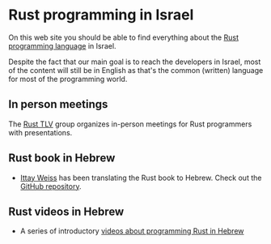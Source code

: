 # Rust programming in Israel

On this web site you should be able to find everything about the [Rust programming language](https://www.rust-lang.org/) in Israel.

Despite the fact that our main goal is to reach the developers in Israel, most of the content will still be in English
as that's the common (written) language for most of the programming world.

## In person meetings

The [Rust TLV](https://www.meetup.com/rust-tlv/) group organizes in-person meetings for Rust programmers with presentations.


## Rust book in Hebrew

* [Ittay Weiss](https://github.com/IttayWeiss/) has been translating the Rust book to Hebrew. Check out the [GitHub repository](https://github.com/IttayWeiss/rustbook-heb).


## Rust videos in Hebrew

* A series of introductory [videos about programming Rust in Hebrew](https://he.code-maven.com/rust)

<!--
## Rust Training in Israel in Hebrew or English

* [Gabor Szabo](https://szabgab.com/), who maintains this site as well, offers Rust training courses.
-->

